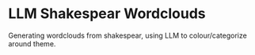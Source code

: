 # LLM Shakespear Wordclouds
Generating wordclouds from shakespear, using LLM to colour/categorize around theme.
